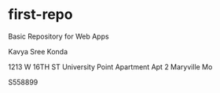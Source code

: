 # first-repo
Basic Repository for Web Apps

Kavya Sree Konda

1213 W 16TH ST University Point Apartment Apt 2 Maryville Mo

S558899


